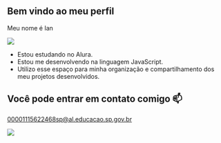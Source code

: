 ## Bem vindo ao meu perfil
Meu nome é Ian

![](https://media.tenor.com/GaeTuDac6_cAAAAi/azumanga-daioh-chiyo-chan.gif)
+ Estou estudando no Alura.
+ Estou me desenvolvendo na linguagem JavaScript.
+ Utilizo esse espaço para minha organização e compartilhamento dos meu projetos desenvolvidos.
## Você pode entrar em contato comigo 📫
00001115622468sp@al.educacao.sp.gov.br


 ![](https://media.tenor.com/VPUKAwJOMuUAAAAi/winton.gif)
